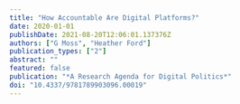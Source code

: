 ```yaml
---
title: "How Accountable Are Digital Platforms?"
date: 2020-01-01
publishDate: 2021-08-20T12:06:01.137376Z
authors: ["G Moss", "Heather Ford"]
publication_types: ["2"]
abstract: ""
featured: false
publication: "*A Research Agenda for Digital Politics*"
doi: "10.4337/9781789903096.00019"
---
```


